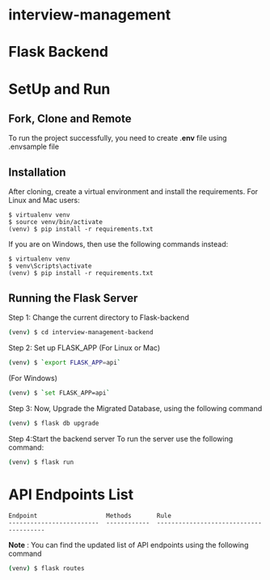 # interview-management

Flask Backend
==================================

# SetUp and Run

## Fork, Clone and Remote

To run the project successfully, you need to create .**env** file using .envsample file

## Installation

After cloning, create a virtual environment and install the requirements. For Linux and Mac users:

    $ virtualenv venv
    $ source venv/bin/activate
    (venv) $ pip install -r requirements.txt

If you are on Windows, then use the following commands instead:

    $ virtualenv venv
    $ venv\Scripts\activate
    (venv) $ pip install -r requirements.txt

## Running the Flask Server

Step 1: Change the current directory to Flask-backend
```sh
(venv) $ cd interview-management-backend
```

Step 2: Set up FLASK_APP
(For Linux or Mac)
```sh
(venv) $ `export FLASK_APP=api`
```

(For Windows)
```sh
(venv) $ `set FLASK_APP=api`
```

Step 3: Now, Upgrade the Migrated Database, using the following command
```sh
(venv) $ flask db upgrade
```

Step 4:Start the backend server
To run the server use the following command:
```sh
(venv) $ flask run
```


# API Endpoints List

```
Endpoint                   Methods       Rule
-------------------------  ------------  ---------------------------------------

```

**Note** : You can find the updated list of API endpoints using the following command
```sh
(venv) $ flask routes
```
